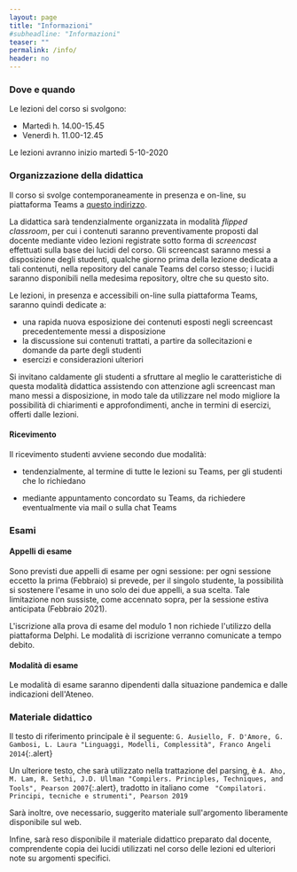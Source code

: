 ```yaml
---
layout: page
title: "Informazioni"
#subheadline: "Informazioni"
teaser: ""
permalink: /info/
header: no
---
```


### Dove e quando

Le lezioni del corso si svolgono:

* Martedì h. 14.00-15.45 
* Venerdì h. 11.00-12.45 

Le lezioni avranno inizio martedì 5-10-2020

### Organizzazione della didattica

Il corso si svolge contemporaneamente in presenza e on-line, su piattaforma Teams a [questo indirizzo](https://teams.microsoft.com/l/channel/19%3abc0238b251fe4421b68944475b03701f%40thread.tacv2/Lezioni?groupId=d4c5d008-9873-4b48-bbb9-9b3481d37e8e&tenantId=24c5be2a-d764-40c5-9975-82d08ae47d0e).

La didattica sarà tendenzialmente organizzata in modalità *flipped classroom*, per cui i contenuti saranno preventivamente proposti dal docente mediante video lezioni registrate sotto forma di *screencast* effettuati sulla base dei lucidi del corso. Gli screencast saranno messi a disposizione degli studenti, qualche giorno prima della lezione dedicata a tali contenuti, nella repository del canale Teams del corso stesso; i lucidi saranno disponibili nella medesima repository, oltre che su questo sito.

Le lezioni, in presenza e accessibili on-line sulla piattaforma Teams, saranno quindi dedicate a: 
- una rapida nuova esposizione dei contenuti esposti negli screencast precedentemente messi a disposizione
- la discussione sui contenuti trattati, a partire da sollecitazioni e domande da parte degli studenti
- esercizi e considerazioni ulteriori

Si invitano caldamente gli studenti a sfruttare al meglio le caratteristiche di questa modalità didattica assistendo con attenzione agli screencast man mano messi a disposizione, in modo tale da utilizzare nel modo migliore la possibilità di chiarimenti e approfondimenti, anche in termini di esercizi, offerti dalle lezioni.

<!--In questa edizione del corso, si prevede di considerare, mediante presentazione da parte del docente ed assegnazione di compiti a gruppi di studenti e studentesse interessati, l'implementazione nel linguaggio Python di metodi ed algoritmi presentati nel corso. La sezione *Codici* del sito è dedicata a fornire accesso alla versione più recente di tale codice, oltre che alla sua documentazione.-->


#### Ricevimento

Il ricevimento studenti avviene secondo due modalità:

* tendenzialmente, al termine di tutte le lezioni su Teams, per gli studenti che lo richiedano

* mediante appuntamento concordato su Teams, da richiedere eventualmente via mail o sulla chat Teams

### Esami

#### Appelli di esame

Sono previsti due appelli di esame per ogni sessione: per ogni sessione eccetto la prima (Febbraio) si prevede, per il singolo studente, la possibilità si sostenere l'esame in uno solo dei due appelli, a sua scelta. Tale limitazione non sussiste, come accennato sopra, per la sessione estiva anticipata (Febbraio 2021). 

L'iscrizione alla prova di esame del modulo 1 non richiede l'utilizzo della piattaforma Delphi. Le modalità di iscrizione verranno comunicate a tempo debito. 

#### Modalità di esame

Le modalità di esame saranno dipendenti dalla situazione pandemica e dalle indicazioni dell'Ateneo. 


### Materiale didattico

Il testo di riferimento principale è il seguente:
`G. Ausiello, F. D'Amore, G. Gambosi, L. Laura "Linguaggi, Modelli, Complessità", Franco Angeli 2014`{:.alert}

Un ulteriore testo, che sarà utilizzato nella trattazione del parsing, è `A. Aho, M. Lam, R. Sethi, J.D. Ullman "Compilers. Principles, Techniques, and Tools", Pearson 2007`{:.alert}, tradotto in italiano come ` "Compilatori. Principi, tecniche e strumenti", Pearson 2019` 

Sarà inoltre, ove necessario, suggerito materiale sull'argomento liberamente disponibile sul web.

Infine, sarà reso disponibile il materiale didattico preparato dal docente,
comprendente copia dei lucidi utilizzati nel corso delle lezioni ed ulteriori
note su argomenti specifici.